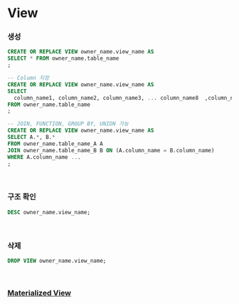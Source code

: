 View
===

### 생성
```sql
CREATE OR REPLACE VIEW owner_name.view_name AS
SELECT * FROM owner_name.table_name
;

-- Column 지정
CREATE OR REPLACE VIEW owner_name.view_name AS
SELECT
  column_name1, column_name2, column_name3, ... column_name8  ,column_name9
FROM owner_name.table_name
;

-- JOIN, FUNCTION, GROUP BY, UNION 가능
CREATE OR REPLACE VIEW owner_name.view_name AS
SELECT A.*, B.*
FROM owner_name.table_name_A A
JOIN owner_name.table_name_B B ON (A.column_name = B.column_name)
WHERE A.column_name ...
;
```

<br>

### 구조 확인
```sql
DESC owner_name.view_name;
```

<br>

### 삭제
```sql
DROP VIEW owner_name.view_name;
```

<br>

### [Materialized View](./materialized-view/README.md)

<br>
